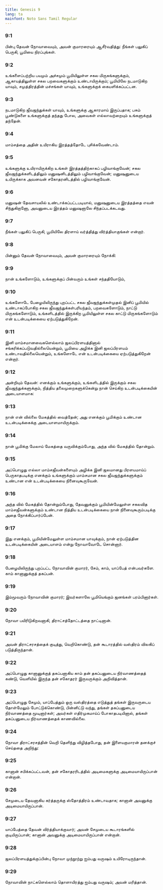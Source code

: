 ```yaml
---
title: Genesis 9
lang: ta
mainfont: Noto Sans Tamil Regular
---
```


###  9:1

பின்பு தேவன் நோவாவையும், அவன் குமாரரையும் ஆசீர்வதித்து: நீங்கள் பலுகிப் பெருகி, பூமியை நிரப்புங்கள்.

###  9:2

உங்களைப்பற்றிய பயமும் அச்சமும் பூமியிலுள்ள சகல மிருகங்களுக்கும், ஆகாயத்திலுள்ள சகல பறவைகளுக்கும் உண்டாயிருக்கும்; பூமியிலே நடமாடுகிற யாவும், சமுத்திரத்தின் மச்சங்கள் யாவும், உங்களுக்குக் கையளிக்கப்பட்டன.

###  9:3

நடமாடுகிற ஜீவஜந்துக்கள் யாவும், உங்களுக்கு ஆகாரமாய் இருப்பதாக; பசும் பூண்டுகளை உங்களுக்குத் தந்தது போல, அவைகள் எல்லாவற்றையும் உங்களுக்குத் தந்தேன்.

###  9:4

மாம்சத்தை அதின் உயிராகிய இரத்தத்தோடே புசிக்கவேண்டாம்.

###  9:5

உங்களுக்கு உயிராயிருக்கிற உங்கள் இரத்தத்திற்காகப் பழிவாங்குவேன்; சகல ஜீவஜந்துக்களிடத்திலும் மனுஷனிடத்திலும் பழிவாங்குவேன்; மனுஷனுடைய உயிருக்காக அவனவன் சகோதரனிடத்தில் பழிவாங்குவேன்.

###  9:6

மனுஷன் தேவசாயலில் உண்டாக்கப்பட்டபடியால், மனுஷனுடைய இரத்தத்தை எவன் சிந்துகிறானோ, அவனுடைய இரத்தம் மனுஷனாலே சிந்தப்படக்கடவது.

###  9:7

நீங்கள் பலுகிப் பெருகி, பூமியிலே திரளாய் வர்த்தித்து விர்த்தியாகுங்கள் என்றார்.

###  9:8

பின்னும் தேவன் நோவாவையும், அவன் குமாரரையும் நோக்கி:

###  9:9

நான் உங்களோடும், உங்களுக்குப் பின்வரும் உங்கள் சந்ததியோடும்,

###  9:10

உங்களோடே பேழையிலிருந்து புறப்பட்ட சகல ஜீவஜந்துக்கள்முதல் இனிப் பூமியில் உண்டாகப்போகிற சகல ஜீவஜந்துக்கள்பரியந்தம், பறவைகளோடும், நாட்டு மிருகங்களோடும், உங்களிடத்தில் இருக்கிற பூமியிலுள்ள சகல காட்டு மிருகங்களோடும் என் உடன்படிக்கையை ஏற்படுத்துகிறேன்.

###  9:11

இனி மாம்சமானவைகளெல்லாம் ஜலப்பிரளயத்தினால் சங்கரிக்கப்படுவதில்லையென்றும், பூமியை அழிக்க இனி ஜலப்பிரளயம் உண்டாவதில்லையென்றும், உங்களோடே என் உடன்படிக்கையை ஏற்படுத்துகிறேன் என்றார்.

###  9:12

அன்றியும் தேவன்: எனக்கும் உங்களுக்கும், உங்களிடத்தில் இருக்கும் சகல ஜீவஜந்துக்களுக்கும், நித்திய தலைமுறைகளுக்கென்று நான் செய்கிற உடன்படிக்கையின் அடையாளமாக:

###  9:13

நான் என் வில்லை மேகத்தில் வைத்தேன்; அது எனக்கும் பூமிக்கும் உண்டான உடன்படிக்கைக்கு அடையாளமாயிருக்கும்.

###  9:14

நான் பூமிக்கு மேலாய் மேகத்தை வருவிக்கும்போது, அந்த வில் மேகத்தில் தோன்றும்.

###  9:15

அப்பொழுது எல்லா மாம்சஜீவன்களையும் அழிக்க இனி ஜலமானது பிரளயமாய்ப் பெருகாதபடிக்கு எனக்கும் உங்களுக்கும் மாம்சமான சகல ஜீவஜந்துக்களுக்கும் உண்டான என் உடன்படிக்கையை நினைவுகூருவேன்.

###  9:16

அந்த வில் மேகத்தில் தோன்றும்போது, தேவனுக்கும் பூமியின்மேலுள்ள சகலவித மாம்சஜீவன்களுக்கும் உண்டான நித்திய உடன்படிக்கையை நான் நினைவுகூரும்படிக்கு அதை நோக்கிப்பார்ப்பேன்.

###  9:17

இது எனக்கும், பூமியின்மேலுள்ள மாம்சமான யாவுக்கும், நான் ஏற்படுத்தின உடன்படிக்கையின் அடையாளம் என்று நோவாவோடே சொன்னார்.

###  9:18

பேழையிலிருந்து புறப்பட்ட நோவாவின் குமாரர், சேம், காம், யாப்பேத் என்பவர்களே. காம் கானானுக்குத் தகப்பன்.

###  9:19

இம்மூவரும் நோவாவின் குமாரர்; இவர்களாலே பூமியெங்கும் ஜனங்கள் பரம்பினார்கள்.

###  9:20

நோவா பயிரிடுகிறவனாகி, திராட்சத்தோட்டத்தை நாட்டினான்.

###  9:21

அவன் திராட்சரசத்தைக் குடித்து, வெறிகொண்டு, தன் கூடாரத்தில் வஸ்திரம் விலகிப் படுத்திருந்தான்.

###  9:22

அப்பொழுது கானானுக்குத் தகப்பனாகிய காம் தன் தகப்பனுடைய நிர்வாணத்தைத் கண்டு, வெளியில் இருந்த தன் சகோதரர் இருவருக்கும் அறிவித்தான்.

###  9:23

அப்பொழுது சேமும், யாப்பேத்தும் ஒரு வஸ்திரத்தை எடுத்துத் தங்கள் இருவருடைய தோள்மேலும் போட்டுக்கொண்டு, பின்னிட்டு வந்து, தங்கள் தகப்பனுடைய நிர்வாணத்தை மூடினார்கள்; அவர்கள் எதிர்முகமாய்ப் போகாதபடியினால், தங்கள் தகப்பனுடைய நிர்வாணத்தைக் காணவில்லை.

###  9:24

நோவா திராட்சரசத்தின் வெறி தெளிந்து விழித்தபோது, தன் இளையகுமாரன் தனக்குச் செய்ததை அறிந்து:

###  9:25

கானான் சபிக்கப்பட்டவன், தன் சகோதரரிடத்தில் அடிமைகளுக்கு அடிமையாயிருப்பான் என்றான்.

###  9:26

சேமுடைய தேவனாகிய கர்த்தருக்கு ஸ்தோத்திரம் உண்டாவதாக; கானான் அவனுக்கு அடிமையாயிருப்பான்.

###  9:27

யாப்பேத்தை தேவன் விர்த்தியாக்குவார்; அவன் சேமுடைய கூடாரங்களில் குடியிருப்பான்; கானான் அவனுக்கு அடிமையாயிருப்பான் என்றான்.

###  9:28

ஜலப்பிரளயத்துக்குப்பின்பு நோவா முந்நூற்று ஐம்பது வருஷம் உயிரோடிருந்தான்.

###  9:29

நோவாவின் நாட்களெல்லாம் தொளாயிரத்து ஐம்பது வருஷம்; அவன் மரித்தான்.

